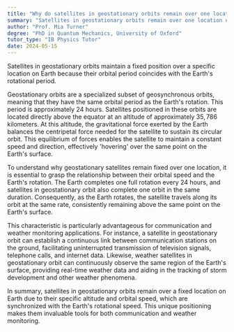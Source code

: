 ```yaml
---
title: "Why do satellites in geostationary orbits remain over one location on Earth?"
summary: "Satellites in geostationary orbits remain over one location on Earth due to their orbital period matching Earth's rotation."
author: "Prof. Mia Turner"
degree: "PhD in Quantum Mechanics, University of Oxford"
tutor_type: "IB Physics Tutor"
date: 2024-05-15
---
```


Satellites in geostationary orbits maintain a fixed position over a specific location on Earth because their orbital period coincides with the Earth's rotational period.

Geostationary orbits are a specialized subset of geosynchronous orbits, meaning that they have the same orbital period as the Earth's rotation. This period is approximately $24$ hours. Satellites positioned in these orbits are located directly above the equator at an altitude of approximately $35,786$ kilometers. At this altitude, the gravitational force exerted by the Earth balances the centripetal force needed for the satellite to sustain its circular orbit. This equilibrium of forces enables the satellite to maintain a constant speed and direction, effectively 'hovering' over the same point on the Earth's surface.

To understand why geostationary satellites remain fixed over one location, it is essential to grasp the relationship between their orbital speed and the Earth's rotation. The Earth completes one full rotation every $24$ hours, and satellites in geostationary orbit also complete one orbit in the same duration. Consequently, as the Earth rotates, the satellite travels along its orbit at the same rate, consistently remaining above the same point on the Earth's surface.

This characteristic is particularly advantageous for communication and weather monitoring applications. For instance, a satellite in geostationary orbit can establish a continuous link between communication stations on the ground, facilitating uninterrupted transmission of television signals, telephone calls, and internet data. Likewise, weather satellites in geostationary orbit can continuously observe the same region of the Earth's surface, providing real-time weather data and aiding in the tracking of storm development and other weather phenomena.

In summary, satellites in geostationary orbits remain over a fixed location on Earth due to their specific altitude and orbital speed, which are synchronized with the Earth's rotational speed. This unique positioning makes them invaluable tools for both communication and weather monitoring.
    